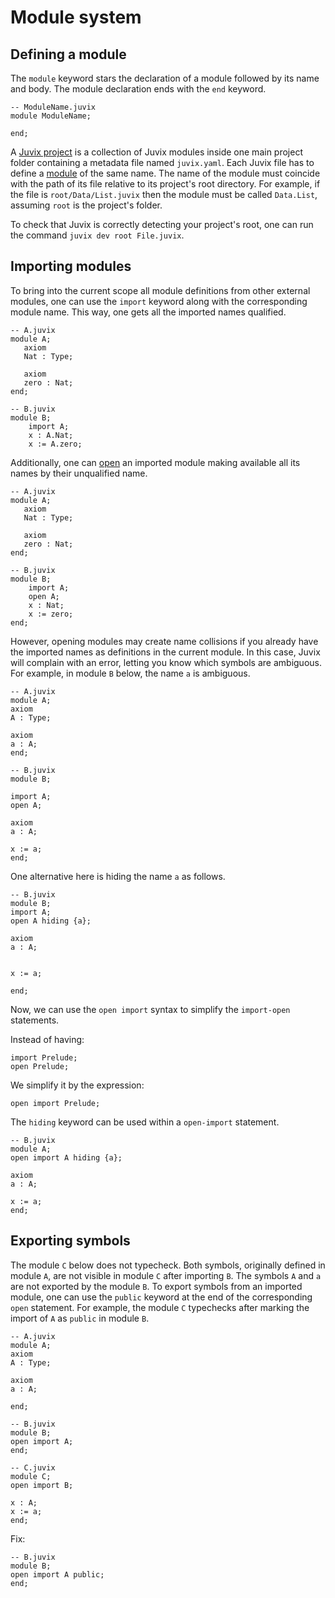 # Module system

## Defining a module

The `module` keyword stars the declaration of a module followed by its
name and body. The module declaration ends with the `end` keyword.

```juvix
-- ModuleName.juvix
module ModuleName;

end;
```

A <u>Juvix project</u> is a collection of Juvix modules inside one main
project folder containing a metadata file named `juvix.yaml`. Each Juvix
file has to define a <u>module</u> of the same name. The name of the
module must coincide with the path of its file relative to its
project's root directory. For example, if the file is
`root/Data/List.juvix` then the module must be called `Data.List`,
assuming `root` is the project's folder.

To check that Juvix is correctly detecting your project's root, one can
run the command `juvix dev root File.juvix`.

## Importing modules

To bring into the current scope all module definitions from other
external modules, one can use the `import` keyword along with the
corresponding module name. This way, one gets all the imported names
qualified.

```juvix
-- A.juvix
module A;
   axiom
   Nat : Type;

   axiom
   zero : Nat;
end;

-- B.juvix
module B;
    import A;
    x : A.Nat;
    x := A.zero;
```

Additionally, one can <u>open</u> an imported module making available
all its names by their unqualified name.

```juvix
-- A.juvix
module A;
   axiom
   Nat : Type;

   axiom
   zero : Nat;
end;

-- B.juvix
module B;
    import A;
    open A;
    x : Nat;
    x := zero;
end;
```

However, opening modules may create name collisions if you already have
the imported names as definitions in the current module. In this case,
Juvix will complain with an error, letting you know which symbols are
ambiguous. For example, in module `B` below, the name `a` is ambiguous.

```juvix
-- A.juvix
module A;
axiom
A : Type;

axiom
a : A;
end;

-- B.juvix
module B;

import A;
open A;

axiom
a : A;

x := a;
end;
```

One alternative here is hiding the name `a` as follows.

```juvix
-- B.juvix
module B;
import A;
open A hiding {a};

axiom
a : A;


x := a;

end;
```

Now, we can use the `open import` syntax to simplify the `import-open`
statements.

Instead of having:

```juvix
import Prelude;
open Prelude;
```

We simplify it by the expression:

```juvix
open import Prelude;
```

The `hiding` keyword can be used within a `open-import` statement.

```juvix
-- B.juvix
module A;
open import A hiding {a};

axiom
a : A;

x := a;
end;
```

## Exporting symbols

The module `C` below does not typecheck. Both symbols, originally
defined in module `A`, are not visible in module `C` after importing
`B`. The symbols `A` and `a` are not exported by the module `B`. To
export symbols from an imported module, one can use the `public` keyword
at the end of the corresponding `open` statement. For example, the
module `C` typechecks after marking the import of `A` as `public` in
module `B`.

```juvix
-- A.juvix
module A;
axiom
A : Type;

axiom
a : A;

end;

-- B.juvix
module B;
open import A;
end;

-- C.juvix
module C;
open import B;

x : A;
x := a;
end;
```

Fix:

```juvix
-- B.juvix
module B;
open import A public;
end;
```
